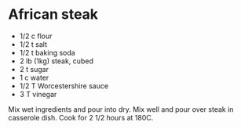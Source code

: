 # African steak

* 1/2 c flour
* 1/2 t salt
* 1/2 t baking soda
* 2 lb (1kg) steak, cubed
* 2 t sugar
* 1 c water
* 1/2 T Worcestershire sauce
* 3 T vinegar

Mix wet ingredients and pour into dry.  Mix well and pour over steak in casserole dish.  Cook for 2 1/2 hours at 180C.


